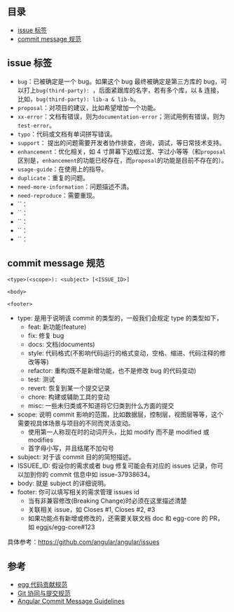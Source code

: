 ## 目录

- [issue 标签](#issue-标签)
- [commit message 规范](#commit-message-规范)


## issue 标签

- `bug`：已被确定是一个 bug。如果这个 bug 最终被确定是第三方库的 bug，可以打上`bug(third-party): `，后面紧跟库的名字，若有多个库，以 & 连接，比如，`bug(third-party): lib-a & lib-b`。
- `proposal`：对项目的建议，比如希望增加一个功能。
- `xx-error`：文档有错误，则为`documentation-error`；测试用例有错误，则为`test-error`。
- `typo`：代码或文档有单词拼写错误。
- `support`： 提出的问题需要开发者协作排查，咨询，调试，等日常技术支持。
- `enhancement`：优化相关，如 4 寸屏幕下边框过宽、字过小等等（和`proposal`区别是，`enhancement`的功能已经存在，而`proposal`的功能是目前不存在的）。
- `usage-guide`：在使用上的指导。
- `duplicate`：重复的问题。
- `need-more-information`：问题描述不清。
- `need-reproduce`：需要重现。
- ``：
- ``：
- ``：
- ``：
- ``：

## commit message 规范

```
<type>(<scope>): <subject> [<ISSUE_ID>]

<body>

<footer>
```

- type: 是用于说明该 commit 的类型的，一般我们会规定 type 的类型如下，
  - feat: 新功能(feature)
  - fix: 修复 bug
  - docs: 文档(documents)
  - style: 代码格式(不影响代码运行的格式变动，空格、缩进、代码注释的修改等等)
  - refactor: 重构(既不是新增功能，也不是修改 bug 的代码变动)
  - test: 测试
  - revert: 恢复到某一个提交记录
  - chore: 构建或辅助工具的变动
  - misc: 一些未归类或不知道将它归类到什么方面的提交
- scope: 说明 commit 影响的范围，比如数据层，控制层，视图层等等，这个需要视具体场景与项目的不同而灵活变动。
  - 使用第一人称现在时的动词开头，比如 modify 而不是 modified 或 modifies
  - 首字母小写，并且结尾不加句号
- subject: 对于该 commit 目的的简短描述。
- ISSUEE_ID: 假设你的需求或者 bug 修复可能会有对应的 issues 记录，你可以加到你的 commit 信息中如 issue-37938634。
- body: 就是 subject 的详细说明。
- footer: 你可以填写相关的需求管理 issues id
  - 当有非兼容修改(Breaking Change)时必须在这里描述清楚
  - 关联相关 issue，如 Closes #1, Closes #2, #3
  - 如果功能点有新增或修改的，还需要关联文档 doc 和 egg-core 的 PR，如 eggjs/egg-core#123

具体参考：<https://github.com/angular/angular/issues>

## 参考

- [egg 代码贡献规范](https://eggjs.org/zh-cn/contributing.html)
- [Git 协同与提交规范](https://www.yuque.com/fe9/basic/nruxq8#6c228def)
- [Angular Commit Message Guidelines](https://github.com/angular/angular/blob/master/CONTRIBUTING.md#commit)
